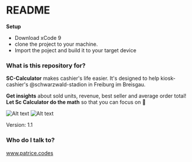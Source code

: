 # README #

**Setup**
- Download xCode 9
- clone the project to your machine. 
- Import the poject and build it to your target device

### What is this repository for? ###

**SC-Calculator** makes cashier's life easier. 
It's designed to help kiosk-cashier's  @schwarzwald-stadion in Freiburg im Breisgau.

**Get insights** about sold units, revenue, best seller and average order total!
**Let Sc Calculator do the math** so that you can focus on 🍻


![Alt text](https://i.imgur.com/rWg7i2Q.png?1 "Calculation scenario")    ![Alt text](https://i.imgur.com/NXFopHe.png?1 "Statistics scenario")



Version: 1.1


### Who do I talk to? ###

www.patrice.codes